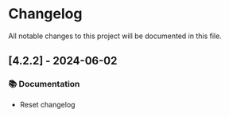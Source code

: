 # Changelog

All notable changes to this project will be documented in this file.

## [4.2.2] - 2024-06-02

### 📚 Documentation

- Reset changelog


